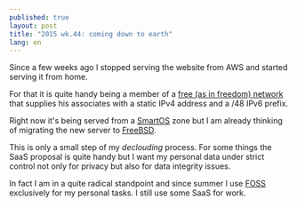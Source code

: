 ```yaml
---
published: true
layout: post
title: "2015 wk.44: coming down to earth"
lang: en
---
```


Since a few weeks ago I stopped serving the website from AWS and started serving it from home.

For that it is quite handy being a member of a [free (as in freedom) network][guifibages] that supplies his associates with a static IPv4 address and a /48 IPv6 prefix.

[guifibages]: http://guifibages.cat/

Right now it's being served from a [SmartOS][] zone but I am already thinking of migrating the new server to [FreeBSD][].

[SmartOS]: http://smartos.org/
[FreeBSD]: http://freebsd.org/

This is only a small step of my _declouding_ process. For some things the SaaS proposal is quite handy but I want my personal data under strict control not only for privacy but also for data integrity issues.

In fact I am in a quite radical standpoint and since summer I use [FOSS][] exclusively for my personal tasks. I still use some SaaS for work.

[FOSS]: https://en.wikipedia.org/wiki/Free_and_open-source_software
